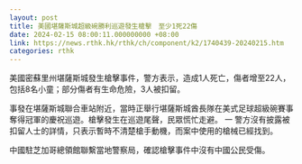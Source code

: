 ```yaml
---
layout: post
title: 美國堪薩斯城超級碗勝利巡遊發生槍擊　至少1死22傷
date: 2024-02-15 08:00:11.000000000 +08:00
link: https://news.rthk.hk/rthk/ch/component/k2/1740439-20240215.htm
categories: rthk
---
```


美國密蘇里州堪薩斯城發生槍擊事件，警方表示，造成1人死亡，傷者增至22人，包括8名小童；部分傷者有生命危險，3人被扣留。

事發在堪薩斯城聯合車站附近，當時正舉行堪薩斯城酋長隊在美式足球超級碗賽事奪得冠軍的慶祝巡遊。槍擊發生在巡遊尾聲，民眾慌忙走避。
一
警方沒有披露被扣留人士的詳情，只表示暫時不清楚槍手動機，而案中使用的槍械已經找到。

中國駐芝加哥總領館聯繫當地警察局，確認槍擊事件中沒有中國公民受傷。
